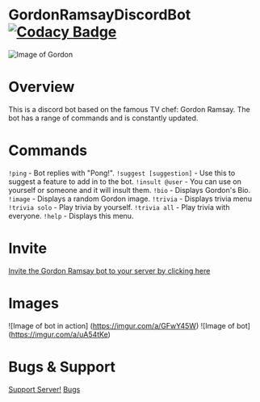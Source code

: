 # GordonRamsayDiscordBot [![Codacy Badge](https://app.codacy.com/project/badge/Grade/32298563e6cb46ae95461d059061a221)](https://www.codacy.com/gh/Arrowerse2001/GordonRamsayDiscordBot/dashboard?utm_source=github.com&amp;utm_medium=referral&amp;utm_content=Arrowerse2001/GordonRamsayDiscordBot&amp;utm_campaign=Badge_Grade)

![Image of Gordon](https://i.pinimg.com/564x/bc/96/a2/bc96a2c878fe6ec50e66749b115ae7fb.jpg)

# Overview
This is a discord bot based on the famous TV chef: Gordon Ramsay. The bot has a range of commands and is constantly updated.

# Commands
``!ping`` - Bot replies with "Pong!".
``!suggest [suggestion]`` - Use this to suggest a feature to add in to the bot.
``!insult @user`` - You can use on yourself or someone and it will insult them.
``!bio`` - Displays Gordon's Bio.
``!image`` - Displays a random Gordon image.
``!trivia`` - Displays trivia menu
``!trivia solo`` - Play trivia by yourself.
``!trivia all`` - Play trivia with everyone.
``!help`` - Displays this menu.

# Invite
[Invite the Gordon Ramsay bot to your server by clicking here](https://discord.com/api/oauth2/authorize?client_id=487596701947789322&permissions=67501120&scope=bot)

# Images
![Image of bot in action] (https://imgur.com/a/GFwY45W)
![Image of bot] (https://imgur.com/a/uA54tKe)

# Bugs & Support
[Support Server!](https://discord.gg/X7na2Sx)
[Bugs](https://github.com/Arrowerse2001/GordonRamsayDiscordBot/issues)
